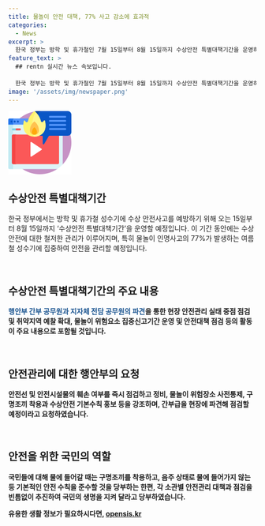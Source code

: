 ```yaml
---
title: 물놀이 안전 대책, 77% 사고 감소에 효과적
categories:
  - News
excerpt: >
  한국 정부는 방학 및 휴가철인 7월 15일부터 8월 15일까지 수상안전 특별대책기간을 운영하여 수상 안전관리를 강화할 예정이다. 행정안전부 재난안전관리본부장은 이를 위해 관계기관과 협력하여 안전대책을 추진할 것을 강조했다. 이를 통해 성수기에 증가할 것으로 예상되는 수상안전사고 예방과 인명피해 최소화를 위한 노력이 집중될 것으로 보인다. 올여름 폭염에 따른 휴양지 이용 증가에 대비하여, 정부 및 관계기관은 안전대책 점검 및 강화에 주력할 예정이다.
feature_text: >
  ## rentn 실시간 뉴스 속보입니다.

  한국 정부는 방학 및 휴가철인 7월 15일부터 8월 15일까지 수상안전 특별대책기간을 운영하여 수상 안전관리를 강화할 예정이다. 행정안전부 재난안전관리본부장은 이를 위해 관계기관과 협력하여 안전대책을 추진할 것을 강조했다. 이를 통해 성수기에 증가할 것으로 예상되는 수상안전사고 예방과 인명피해 최소화를 위한 노력이 집중될 것으로 보인다. 올여름 폭염에 따른 휴양지 이용 증가에 대비하여, 정부 및 관계기관은 안전대책 점검 및 강화에 주력할 예정이다.
image: '/assets/img/newspaper.png'
---
```


<p><img src="/assets/img/news.png" alt="rentncar 속보" /></p>

<h2 data-ke-size="size26">수상안전 특별대책기간</h2>

<p>한국 정부에서는 방학 및 휴가철 성수기에 수상 안전사고를 예방하기 위해 오는 15일부터 8월 15일까지 ‘수상안전 특별대책기간’을 운영할 예정입니다. 이 기간 동안에는 수상안전에 대한 철저한 관리가 이루어지며, 특히 물놀이 인명사고의 77%가 발생하는 여름철 성수기에 집중하여 안전을 관리할 예정입니다.</p>

<p data-ke-size="size16">&nbsp;</p>

<h2 data-ke-size="size26">수상안전 특별대책기간의 주요 내용</h2>

<p><b><span style="color: #1a5490;">행안부 간부 공무원과 지자체 전담 공무원의 파견</span><b>을 통한 현장 안전관리 실태 중점 점검 및 취약지역 예찰 확대, 물놀이 위험요소 집중신고기간 운영 및 안전대책 점검 등의 활동이 주요 내용으로 포함될 것입니다.</p>

<p data-ke-size="size16">&nbsp;</p>

<h2 data-ke-size="size26">안전관리에 대한 행안부의 요청</h2>

<p>안전선 및 안전시설물의 훼손 여부를 즉시 점검하고 정비, 물놀이 위험장소 사전통제, 구명조끼 착용과 수상안전 기본수칙 홍보 등을 강조하며, 간부급을 현장에 파견해 점검할 예정이라고 요청하였습니다.</p>

<p data-ke-size="size16">&nbsp;</p>

<h2 data-ke-size="size26">안전을 위한 국민의 역할</h2>

<p>국민들에 대해 물에 들어갈 때는 구명조끼를 착용하고, 음주 상태로 물에 들어가지 않는 등 <b>기본적인 안전 수칙을 준수</b>할 것을 당부하는 한편, 각 소관별 안전관리 대책과 점검을 빈틈없이 추진하여 국민의 생명을 지켜 달라고 당부하였습니다.</p>
유용한 생활 정보가 필요하시다면, <a href="https://opensis.kr" rel="dofollow">opensis.kr</a>


